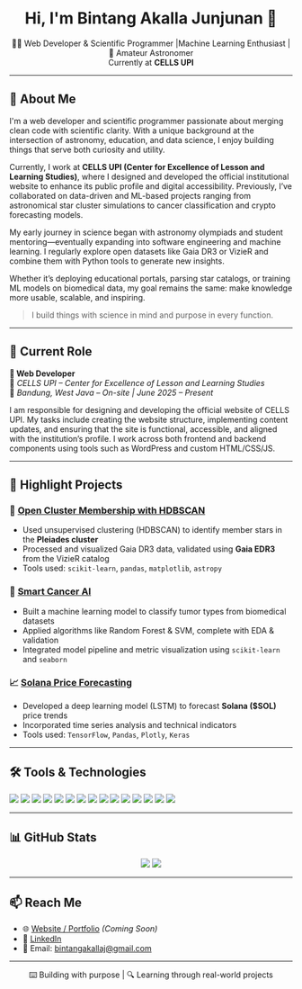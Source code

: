<h1 align="center">Hi, I'm Bintang Akalla Junjunan 👋</h1>
<p align="center">
  👨‍💻 Web Developer & Scientific Programmer |Machine Learning Enthusiast | 🔭 Amateur Astronomer <br/>
Currently at <strong>CELLS UPI</strong>
</p>

---

## 🧠 About Me

I'm a web developer and scientific programmer passionate about merging clean code with scientific clarity. With a unique background at the intersection of astronomy, education, and data science, I enjoy building things that serve both curiosity and utility.

Currently, I work at **CELLS UPI (Center for Excellence of Lesson and Learning Studies)**, where I designed and developed the official institutional website to enhance its public profile and digital accessibility. Previously, I’ve collaborated on data-driven and ML-based projects ranging from astronomical star cluster simulations to cancer classification and crypto forecasting models.

My early journey in science began with astronomy olympiads and student mentoring—eventually expanding into software engineering and machine learning. I regularly explore open datasets like Gaia DR3 or VizieR and combine them with Python tools to generate new insights.

Whether it’s deploying educational portals, parsing star catalogs, or training ML models on biomedical data, my goal remains the same: make knowledge more usable, scalable, and inspiring.

> I build things with science in mind and purpose in every function.


---

## 💼 Current Role

**🔧 Web Developer**  
🧪 *CELLS UPI – Center for Excellence of Lesson and Learning Studies*  
📍 *Bandung, West Java – On-site | June 2025 – Present*  

I am responsible for designing and developing the official website of CELLS UPI. My tasks include creating the website structure, implementing content updates, and ensuring that the site is functional, accessible, and aligned with the institution’s profile. I work across both frontend and backend components using tools such as WordPress and custom HTML/CSS/JS.

---

## 🚀 Highlight Projects

### 🌌 [Open Cluster Membership with HDBSCAN](https://github.com/)
- Used unsupervised clustering (HDBSCAN) to identify member stars in the **Pleiades cluster**
- Processed and visualized Gaia DR3 data, validated using **Gaia EDR3** from the VizieR catalog
- Tools used: `scikit-learn`, `pandas`, `matplotlib`, `astropy`

### 🧬 [Smart Cancer AI](https://github.com/)
- Built a machine learning model to classify tumor types from biomedical datasets
- Applied algorithms like Random Forest & SVM, complete with EDA & validation
- Integrated model pipeline and metric visualization using `scikit-learn` and `seaborn`

### 📈 [Solana Price Forecasting](https://github.com/)
- Developed a deep learning model (LSTM) to forecast **Solana ($SOL)** price trends
- Incorporated time series analysis and technical indicators
- Tools used: `TensorFlow`, `Pandas`, `Plotly`, `Keras`

---

## 🛠️ Tools & Technologies

<p align="left">
  <img src="https://img.shields.io/badge/Python-3776AB?style=for-the-badge&logo=python&logoColor=white"/>
  <img src="https://img.shields.io/badge/JavaScript-F7DF1E?style=for-the-badge&logo=javascript&logoColor=black"/>
  <img src="https://img.shields.io/badge/Django-092E20?style=for-the-badge&logo=django&logoColor=white"/>
  <img src="https://img.shields.io/badge/WordPress-21759B?style=for-the-badge&logo=wordpress&logoColor=white"/>
  <img src="https://img.shields.io/badge/MySQL-005C84?style=for-the-badge&logo=mysql&logoColor=white"/>
  <img src="https://img.shields.io/badge/HTML5-E34F26?style=for-the-badge&logo=html5&logoColor=white"/>
  <img src="https://img.shields.io/badge/CSS3-1572B6?style=for-the-badge&logo=css3&logoColor=white"/>
  <img src="https://img.shields.io/badge/Git-F05032?style=for-the-badge&logo=git&logoColor=white"/>
  <img src="https://img.shields.io/badge/GitHub-181717?style=for-the-badge&logo=github&logoColor=white"/>
  <img src="https://img.shields.io/badge/VS_Code-007ACC?style=for-the-badge&logo=visual-studio-code&logoColor=white"/>
  <img src="https://img.shields.io/badge/Pandas-150458?style=for-the-badge&logo=pandas&logoColor=white"/>
  <img src="https://img.shields.io/badge/Numpy-013243?style=for-the-badge&logo=numpy&logoColor=white"/>
  <img src="https://img.shields.io/badge/Matplotlib-11557C?style=for-the-badge&logo=matplotlib&logoColor=white"/>
  <img src="https://img.shields.io/badge/Scikit--Learn-F7931E?style=for-the-badge&logo=scikit-learn&logoColor=white"/>
  <img src="https://img.shields.io/badge/TensorFlow-FF6F00?style=for-the-badge&logo=tensorflow&logoColor=white"/>
</p>

---

## 📊 GitHub Stats

<p align="center">
  <img src="https://github-readme-stats.vercel.app/api?username=b1n0r10n&show_icons=true&theme=radical" />
  <img src="https://github-readme-stats.vercel.app/api/top-langs/?username=b1n0r10n&layout=compact&theme=radical" />
</p>


---

## 📫 Reach Me

- 🌐 [Website / Portfolio](https://yourportfolio.vercel.app) *(Coming Soon)*
- 💼 [LinkedIn](https://www.linkedin.com/in/bintang-akalla-junjunan-073b57288/)
- 📧 Email: bintangakallaj@gmail.com

---

<p align="center">
  ⌨️ Building with purpose | 🔍 Learning through real-world projects
</p>

